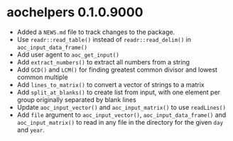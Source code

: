 # aochelpers 0.1.0.9000

* Added a `NEWS.md` file to track changes to the package.
* Use `readr::read_table()` instead of `readr::read_delim()` in `aoc_input_data_frame()`
* Add user agent to `aoc_get_input()`
* Add `extract_numbers()` to extract all numbers from a string
* Add `GCD()` and `LCM()` for finding greatest common divisor and lowest common multiple
* Add `lines_to_matrix()` to convert a vector of strings to a matrix
* Add `split_at_blanks()` to create list from input, with one element per group originally separated by blank lines
* Update `aoc_input_vector()` and `aoc_input_matrix()` to use `readLines()`
* Add `file` argument to `aoc_input_vector()`, `aoc_input_data_frame()` and `aoc_input_matrix()` to read in any file in the directory for the given `day` and `year`.
